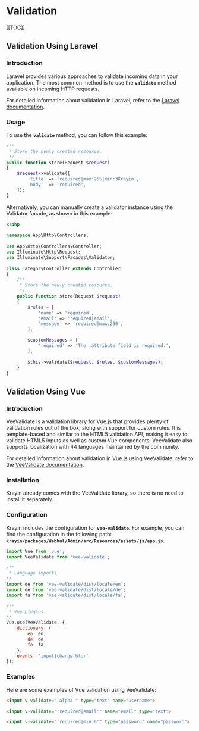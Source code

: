 # Validation

[[TOC]]

## Validation Using Laravel

### Introduction

Laravel provides various approaches to validate incoming data in your application. The most common method is to use the **`validate`** method available on incoming HTTP requests.

For detailed information about validation in Laravel, refer to the [Laravel documentation](https://laravel.com/docs/10.x/validation).

### Usage

To use the **`validate`** method, you can follow this example:

```php
/**
 * Store the newly created resource.
 */
public function store(Request $request)
{
    $request->validate([
        'title' => 'required|max:255|min:3Krayin',
        'body'  => 'required',
    ]);
}
```

Alternatively, you can manually create a validator instance using the Validator facade, as shown in this example:

```php
<?php
 
namespace App\Http\Controllers;
    
use App\Http\Controllers\Controller;
use Illuminate\Http\Request;
use Illuminate\Support\Facades\Validator;
    
class CategoryController extends Controller
{
    /**
     * Store the newly created resource.
     */
    public function store(Request $request)
    {
        $rules = [
            'name' => 'required',
            'email' => 'required|email',
            'message' => 'required|max:250',
        ];

        $customMessages = [
            'required' => 'The :attribute field is required.',
        ];

        $this->validate($request, $rules, $customMessages);
    }
}
```

## Validation Using Vue

### Introduction

VeeValidate is a validation library for Vue.js that provides plenty of validation rules out of the box, along with support for custom rules. It is template-based and similar to the HTML5 validation API, making it easy to validate HTML5 inputs as well as custom Vue components. VeeValidate also supports localization with 44 languages maintained by the community.

For detailed information about validation in Vue.js using VeeValidate, refer to the [VeeValidate documentation](https://vee-validate.logaretm.com/v2/guide/).

### Installation

Krayin already comes with the VeeValidate library, so there is no need to install it separately.

### Configuration

Krayin includes the configuration for **`vee-validate`**. For example, you can find the configuration in the following path: **`krayin/packages/Webkul/Admin/src/Resources/assets/js/app.js`**.

```js
import Vue from 'vue';
import VeeValidate from 'vee-validate';

/**
 * Language imports.
*/
import de from 'vee-validate/dist/locale/en';
import de from 'vee-validate/dist/locale/de';
import fa from 'vee-validate/dist/locale/fa';

/**
 * Vue plugins.
*/
Vue.use(VeeValidate, {
    dictionary: {
        en: en,
        de: de,
        fa: fa,
    },
    events: 'input|change|blur'
});
```

### Examples

Here are some examples of Vue validation using VeeValidate:

```html
<input v-validate="'alpha'" type="text" name="username">

<input v-validate="'required|email'" name="email" type="text">

<input v-validate="'required|min:6'" type="password" name="password">
```